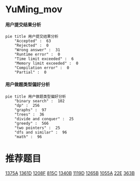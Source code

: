 # YuMing_mov

<!-- tabs:start -->



#### **用户提交结果分析**

```mermaid
pie title 用户提交结果分析
    "Accepted" :  63
    "Rejected" :  0
    "Wrong answer" :  31
    "Runtime error" :  0
    "Time limit exceeded" :  6
    "Memory limit exceeded" :  0
    "Compilation error" :  0
    "Partial" :  0
```

#### **用户做题类型偏好分析**

```mermaid
pie title 用户做题类型偏好分析
    "binary search" :  102
    "dp" :  256
    "graphs" :  97
    "trees" :  36
    "divide and conquer" :  25
    "greedy" :  566
    "two pointers" :  25
    "dfs and similar" :  96
    "math" :  96
```



<!-- tabs:end -->
# 推荐题目
[1375A](https://codeforces.com/contest/1375/problem/A)
[1361D](https://codeforces.com/contest/1361/problem/D)
[1208F](https://codeforces.com/contest/1208/problem/F)
[815C](https://codeforces.com/contest/815/problem/C)
[1340B](https://codeforces.com/contest/1340/problem/B)
[1119D](https://codeforces.com/contest/1119/problem/D)
[1265B](https://codeforces.com/contest/1265/problem/B)
[1055A](https://codeforces.com/contest/1055/problem/A)
[22E](https://codeforces.com/contest/22/problem/E)
[363B](https://codeforces.com/contest/363/problem/B)

